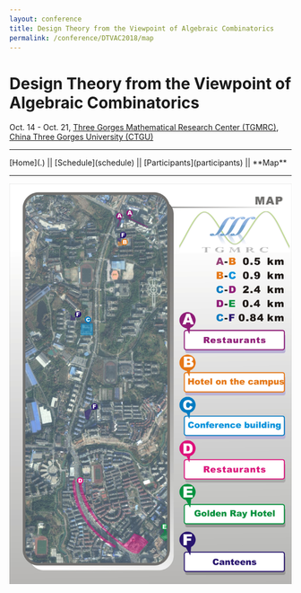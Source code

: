 ```yaml
---
layout: conference
title: Design Theory from the Viewpoint of Algebraic Combinatorics
permalink: /conference/DTVAC2018/map
---
```


# Design Theory from the Viewpoint of Algebraic Combinatorics

Oct. 14 - Oct. 21, [Three Gorges Mathematical Research Center (TGMRC)](http://mathcenter.ctgu.edu.cn/), [China Three Gorges University (CTGU)](http://www.ctgu.edu.cn/)

<hr />
[Home](.) || [Schedule](schedule) || [Participants](participants) || **Map**
<hr />

![](map.jpg)